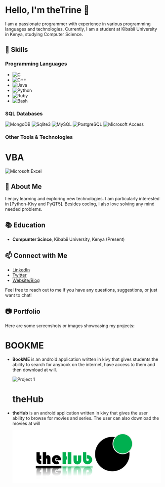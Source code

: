 # Hello, I'm theTrine 👋

I am a passionate programmer with experience in various programming languages and technologies. Currently, I am a student at Kibabii University in Kenya, studying Computer Science.

## 🔧 Skills

### Programming Languages
- ![C](https://img.shields.io/badge/C-00599C?style=for-the-badge&logo=c&logoColor=white)
- ![C++](https://img.shields.io/badge/C++-00599C?style=for-the-badge&logo=c%2B%2B&logoColor=white)
- ![Java](https://img.shields.io/badge/Java-ED8B00?style=for-the-badge&logo=java&logoColor=white)
- ![Python](https://img.shields.io/badge/Python-3776AB?style=for-the-badge&logo=python&logoColor=white)
- ![Ruby](https://img.shields.io/badge/Ruby-CC342D?style=for-the-badge&logo=ruby&logoColor=white)
- ![Bash](https://img.shields.io/badge/Bash-4EAA25?style=for-the-badge&logo=gnu-bash&logoColor=white)


### SQL Databases
![MongoDB](https://img.shields.io/badge/MongoDB-47A248?style=for-the-badge&logo=mongodb&logoColor=white) ![Sqlite3](https://img.shields.io/badge/SQLite-003B57?style=for-the-badge&logo=sqlite&logoColor=white) ![MySQL](https://img.shields.io/badge/MySQL-4479A1?style=for-the-badge&logo=mysql&logoColor=white) ![PostgreSQL](https://img.shields.io/badge/PostgreSQL-336791?style=for-the-badge&logo=postgresql&logoColor=white) ![Microsoft Access](https://img.shields.io/badge/Microsoft_Access-A4373A?style=for-the-badge&logo=microsoft-access&logoColor=white)



### Other Tools & Technologies
  # VBA
![Microsoft Excel](https://img.icons8.com/color/48/000000/microsoft-excel-2019.png)

## 🌱 About Me

I enjoy learning and exploring new technologies. I am particularly interested in [Python-Kivy and PyQT5]. Besides coding, I also love solving any mind needed problems.

## 📚 Education

- **Compunter Scince**, Kibabii University, Kenya (Present)

## 📫 Connect with Me

- [LinkedIn](https://www.linkedin.com/in/your-profile)
- [Twitter](https://twitter.com/yourhandle)
- [Website/Blog](https://yourwebsite.com)

Feel free to reach out to me if you have any questions, suggestions, or just want to chat!

## 📷 Portfolio

Here are some screenshots or images showcasing my projects:
  # BOOKME
- **BookME** is an android application written in kivy that gives students the ability to search for anybook on the internet, have access to them and then download at will.

  ![Project 1](https://github.com/theTrine333/BookME-App/blob/main/assets/icons/0.png)

  # theHub
- **theHub** is an android application written in kivy that gives the user ability to browse for movies and series. The user can also download the movies at will

   ![project 2](https://github.com/theTrine333/theHub/blob/09e1a8cabf8bb4f56ff10c9a6a7fc3883bb8e9cd/theHubLogo.png)
